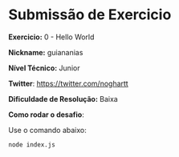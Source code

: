 # Submissão de Exercicio

**Exercicio:** 0 - Hello World

**Nickname:** guiananias

**Nível Técnico:** Junior

**Twitter**: https://twitter.com/noghartt

**Dificuldade de Resolução:** Baixa

**Como rodar o desafio**: 

Use o comando abaixo: 
```bash
node index.js
```
